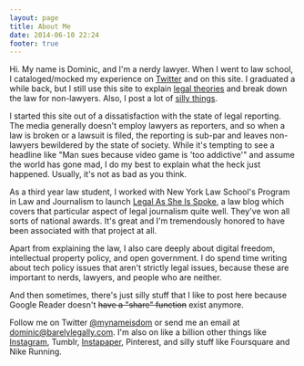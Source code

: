 ```yaml
---
layout: page
title: About Me
date: 2014-06-10 22:24
footer: true
---
```


Hi. My name is Dominic, and I'm a nerdy lawyer. When I went to law school, I cataloged/mocked my experience on [Twitter](http://twitter.com/mynameisdom) and on this site. I graduated a while back, but I still use this site to explain [legal theories](http://barelylegally.com/post/suit-happens/) and break down the law for non-lawyers. Also, I post a lot of [silly things](http://barelylegally.com/post/my-new-favorite-patent/).

I started this site out of a dissatisfaction with the state of legal reporting. The media generally doesn't employ lawyers as reporters, and so when a law is broken or a lawsuit is filed, the reporting is sub-par and leaves non-lawyers bewildered by the state of society. While it's tempting to see a headline like "Man sues because video game is 'too addictive'" and assume the world has gone mad, I do my best to explain what the heck just happened. Usually, it's not as bad as you think. 

As a third year law student, I worked with New York Law School's Program in Law and Journalism to launch [Legal As She Is Spoke](http://lasisblog.com), a law blog which covers that particular aspect of legal journalism quite well. They've won all sorts of national awards. It's great and I'm tremendously honored to have been associated with that project at all.

Apart from explaining the law, I also care deeply about digital freedom, intellectual property policy, and open government. I do spend time writing about tech policy issues that aren't strictly legal issues, because these are important to nerds, lawyers, and people who are neither.

And then sometimes, there's just silly stuff that I like to post here because Google Reader doesn't ~~have a "share" function~~ exist anymore.

Follow me on Twitter [@mynameisdom](http://twitter.com/mynameisdom) or send me an email at [dominic@barelylegally.com](mailto:dominic@barelylegally.com). I'm also on like a billion other things like [Instagram](https://instagram.com/mynameisdom/), Tumblr, [Instapaper](http://instapaper.com/starred/rss/337123/1u7nbo9RgKfAy34kR09N3cBIIa4), Pinterest, and silly stuff like Foursquare and Nike Running. 